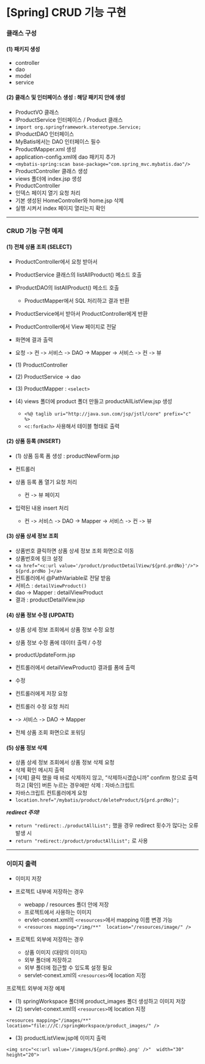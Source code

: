 # [Spring] CRUD 기능 구현 



### 클래스 구성

#### (1) 패키지 생성

-	controller
-	dao
-	model
-	service

#### (2) 클래스 및 인터페이스 생성 : 해당 패키지 안에 생성

-	ProductVO 클래스
-	IProductService 인터페이스 / Product 클래스
-	``import org.springframework.stereotype.Service;``
-	IProductDAO 인터페이스
  -	MyBatis에서는 DAO 인터페이스 필수
-	ProductMapper.xml 생성
  -	application-config.xml에 dao 패키지 추가
  -	``<mybatis-spring:scan base-package="com.spring_mvc.mybatis.dao"/>``
-	ProductController 클래스 생성
-	views 폴더에 index.jsp 생성
-	ProductController 
  -	인덱스 페이지 열기 요청 처리
-	기본 생성된 HomeController와 home.jsp 삭제
-	실행 시켜서 index 페이지 열리는지 확인



<hr>



### CRUD 기능 구현 예제
#### (1) 전체 상품 조회 (SELECT)

- ProductController에서 요청 받아서

- ProductService 클래스의 listAllProduct() 메소드 호출

- IProductDAO의 listAllProduct() 메소드 호출

  -	ProductMapper에서 SQL 처리하고 결과 반환

- ProductService에서 받아서 ProductController에게 반환

- ProductController에서 View 페이지로 전달

- 화면에 결과 출력

- 요청 -> 컨 -> 서비스 -> DAO -> Mapper -> 서비스 -> 컨 -> 뷰

  

- (1) ProductController

- (2) ProductService  -> dao

- (3) ProductMapper : ``<select>``

- (4) views 폴더에 product 폴더 만들고 productAllListView.jsp 생성

  -	``<%@ taglib uri="http://java.sun.com/jsp/jstl/core" prefix="c" %>``
  -	``<c:forEach>`` 사용해서 테이블 형태로 출력




#### (2) 상품 등록 (INSERT)

-	(1) 상품 등록 폼 생성 : productNewForm.jsp
-	컨트롤러
  -	상품 등록 폼 열기 요청 처리
    -	컨 -> 뷰 페이지

  -	입력된 내용 insert 처리
    -	컨 -> 서비스 -> DAO -> Mapper -> 서비스 -> 컨 -> 뷰


#### (3) 상품 상세 정보 조회

-	상품번호 클릭하면 상품 상세 정보 조회 화면으로 이동
-	상품번호에 링크 설정
-	``<a href="<c:url value='/product/productDetailView/${prd.prdNo}'/>"> ${prd.prdNo }</a>``
-	컨트롤러에서 @PathVariable로 전달 받음
-	서비스 : ``detailViewProduct()``
-	dao -> Mapper : detailViewProduct
-	결과 : productDetailView.jsp  

#### (4) 상품 정보 수정 (UPDATE)

-	상품 상세 정보 조회에서 상품 정보 수정 요청
-	상품 정보 수정 폼에 데이터 출력 / 수정
  -	productUpdateForm.jsp
  -	컨트롤러에서 detailViewProduct() 결과를 폼에 출력
  -	수정
  -	컨트롤러에게 저장 요청

-	컨트롤러 수정 요청 처리
  -	-> 서비스 -> DAO -> Mapper
  -	전체 상품 조회 화면으로 포워딩


#### (5) 상품 정보 삭제

-	상품 상세 정보 조회에서 상품 정보 삭제 요청
-	삭제 확인 메시지 출력
  -	[삭제] 클릭 했을 때 바로 삭제하지 않고, “삭제하시겠습니까” confirm 창으로 출력하고 [확인] 버튼 누르는 경우에만 삭제 : 자바스크립트
-	자바스크립트 컨트롤러에게 요청
  -	``location.href="/mybatis/product/deleteProduct/${prd.prdNo}";``



***redirect 주의!***

-	``return "redirect:./productAllList";`` 했을 경우 redirect 횟수가 많다는 오류 발생 시
-	``return "redirect:/product/productAllList";`` 로 사용



<hr>



### 이미지 출력

-	이미지 저장
  -	프로젝트 내부에 저장하는 경우
    -	webapp / resources 폴더 안에 저장
    -	프로젝트에서 사용하는 이미지
    -	ervlet-conext.xml의 ``<resources>``에서 mapping  이름 변경 가능
    -	``<resources mapping="/img/**"  location="/resources/image/" />``

  -	프로젝트 외부에 저장하는 경우
    -	상품 이미지 (대량의 이미지)
    -	외부 폴더에 저장하고
    -	외부 폴더에 접근할 수 있도록 설정 필요
    -	servlet-conext.xml의 ``<resources>``에 location 지정




프로젝트 외부에 저장 예제

-	(1) springWorkspace 폴더에 product_images 폴더 생성하고 이미지 저장
-	(2) servlet-conext.xml의 ``<resources>``에 location 지정

```
<resources mapping="/images/**"  location="file:///C:/springWorkspace/product_images/" />
```



-	(3) productListView.jsp에 이미지 출력

```
<img src="<c:url value='/images/${prd.prdNo}.png' />"  width="30" height="20">
```


